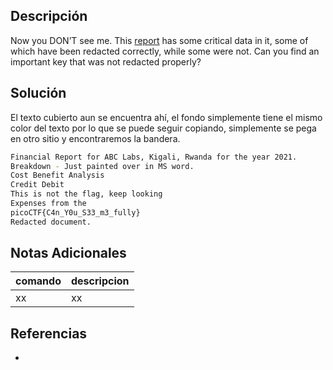 ## Descripción

Now you DON’T see me. This [report](https://artifacts.picoctf.net/c/84/Financial_Report_for_ABC_Labs.pdf) has some critical data in it, some of which have been redacted correctly, while some were not. Can you find an important key that was not redacted properly?

## Solución
El texto cubierto aun se encuentra ahí, el fondo simplemente tiene el mismo color del texto por lo que se puede seguir copiando, simplemente se pega en otro sitio y encontraremos la bandera.

```bash
Financial Report for ABC Labs, Kigali, Rwanda for the year 2021.
Breakdown - Just painted over in MS word.
Cost Benefit Analysis
Credit Debit
This is not the flag, keep looking
Expenses from the
picoCTF{C4n_Y0u_S33_m3_fully}
Redacted document.
```

## Notas Adicionales
|comando|descripcion|
|---|---|
|xx|xx|

## Referencias
- []()

